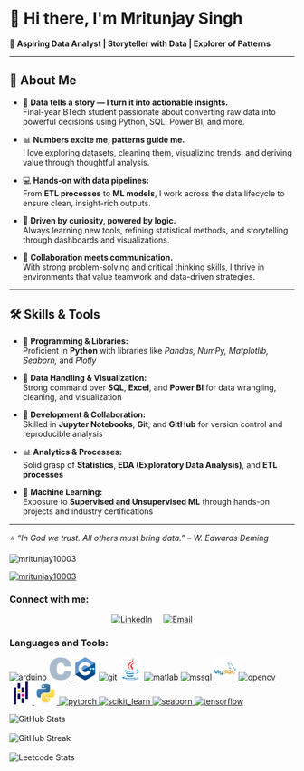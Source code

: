 # 👋 Hi there, I'm Mritunjay Singh

🎯 **Aspiring Data Analyst | Storyteller with Data | Explorer of Patterns**

---

## 🚀 About Me

- 📌 **Data tells a story — I turn it into actionable insights.**  
  Final-year BTech student passionate about converting raw data into powerful decisions using Python, SQL, Power BI, and more.

- 📊 **Numbers excite me, patterns guide me.**  
  I love exploring datasets, cleaning them, visualizing trends, and deriving value through thoughtful analysis.

- 💻 **Hands-on with data pipelines:**  
  From **ETL processes** to **ML models**, I work across the data lifecycle to ensure clean, insight-rich outputs.

- 🧠 **Driven by curiosity, powered by logic.**  
  Always learning new tools, refining statistical methods, and storytelling through dashboards and visualizations.

- 🤝 **Collaboration meets communication.**  
  With strong problem-solving and critical thinking skills, I thrive in environments that value teamwork and data-driven strategies.

---

## 🛠️ Skills & Tools

- 🐍 **Programming & Libraries:**  
  Proficient in **Python** with libraries like *Pandas, NumPy, Matplotlib, Seaborn,* and *Plotly*

- 🧮 **Data Handling & Visualization:**  
  Strong command over **SQL**, **Excel**, and **Power BI** for data wrangling, cleaning, and visualization

- 📝 **Development & Collaboration:**  
  Skilled in **Jupyter Notebooks**, **Git**, and **GitHub** for version control and reproducible analysis

- 📊 **Analytics & Processes:**  
  Solid grasp of **Statistics**, **EDA (Exploratory Data Analysis)**, and **ETL processes**

- 🤖 **Machine Learning:**  
  Exposure to **Supervised and Unsupervised ML** through hands-on projects and industry certifications

---

⭐ *“In God we trust. All others must bring data.” – W. Edwards Deming*

<p align="left"> <img src="https://komarev.com/ghpvc/?username=mritunjay10003&label=Profile%20views&color=0e75b6&style=flat" alt="mritunjay10003" /> </p>

<p align="left"> <a href="https://github.com/ryo-ma/github-profile-trophy"><img src="https://github-profile-trophy.vercel.app/?username=mritunjay10003" alt="mritunjay10003" /></a> </p>


<h3 align="left">Connect with me:</h3>
<div align="center" style="display: flex; justify-content: center; gap: 20px; flex-wrap: wrap; align-items: center;">

  <a href="http://www.linkedin.com/in/mritunjaysingh10003" target="_blank">
    <img src="https://raw.githubusercontent.com/rahuldkjain/github-profile-readme-generator/master/src/images/icons/Social/linked-in-alt.svg" alt="LinkedIn" height="30" width="40" />
  </a>

  <a href="mailto:mritunjaysingh.as@gmail.com">
    <img src="https://img.shields.io/badge/-Email-D14836?style=for-the-badge&logo=Gmail&logoColor=white" alt="Email" />
  </a>

</div>



<h3 align="left">Languages and Tools:</h3>
<p align="left"> <a href="https://www.arduino.cc/" target="_blank" rel="noreferrer"> <img src="https://cdn.worldvectorlogo.com/logos/arduino-1.svg" alt="arduino" width="40" height="40"/> </a> <a href="https://www.cprogramming.com/" target="_blank" rel="noreferrer"> <img src="https://raw.githubusercontent.com/devicons/devicon/master/icons/c/c-original.svg" alt="c" width="40" height="40"/> </a> <a href="https://www.w3schools.com/cpp/" target="_blank" rel="noreferrer"> <img src="https://raw.githubusercontent.com/devicons/devicon/master/icons/cplusplus/cplusplus-original.svg" alt="cplusplus" width="40" height="40"/> </a> <a href="https://git-scm.com/" target="_blank" rel="noreferrer"> <img src="https://www.vectorlogo.zone/logos/git-scm/git-scm-icon.svg" alt="git" width="40" height="40"/> </a> <a href="https://www.java.com" target="_blank" rel="noreferrer"> <img src="https://raw.githubusercontent.com/devicons/devicon/master/icons/java/java-original.svg" alt="java" width="40" height="40"/> </a> <a href="https://www.mathworks.com/" target="_blank" rel="noreferrer"> <img src="https://upload.wikimedia.org/wikipedia/commons/2/21/Matlab_Logo.png" alt="matlab" width="40" height="40"/> </a> <a href="https://www.microsoft.com/en-us/sql-server" target="_blank" rel="noreferrer"> <img src="https://www.svgrepo.com/show/303229/microsoft-sql-server-logo.svg" alt="mssql" width="40" height="40"/> </a> <a href="https://www.mysql.com/" target="_blank" rel="noreferrer"> <img src="https://raw.githubusercontent.com/devicons/devicon/master/icons/mysql/mysql-original-wordmark.svg" alt="mysql" width="40" height="40"/> </a> <a href="https://opencv.org/" target="_blank" rel="noreferrer"> <img src="https://www.vectorlogo.zone/logos/opencv/opencv-icon.svg" alt="opencv" width="40" height="40"/> </a> <a href="https://pandas.pydata.org/" target="_blank" rel="noreferrer"> <img src="https://raw.githubusercontent.com/devicons/devicon/2ae2a900d2f041da66e950e4d48052658d850630/icons/pandas/pandas-original.svg" alt="pandas" width="40" height="40"/> </a> <a href="https://www.python.org" target="_blank" rel="noreferrer"> <img src="https://raw.githubusercontent.com/devicons/devicon/master/icons/python/python-original.svg" alt="python" width="40" height="40"/> </a> <a href="https://pytorch.org/" target="_blank" rel="noreferrer"> <img src="https://www.vectorlogo.zone/logos/pytorch/pytorch-icon.svg" alt="pytorch" width="40" height="40"/> </a> <a href="https://scikit-learn.org/" target="_blank" rel="noreferrer"> <img src="https://upload.wikimedia.org/wikipedia/commons/0/05/Scikit_learn_logo_small.svg" alt="scikit_learn" width="40" height="40"/> </a> <a href="https://seaborn.pydata.org/" target="_blank" rel="noreferrer"> <img src="https://seaborn.pydata.org/_images/logo-mark-lightbg.svg" alt="seaborn" width="40" height="40"/> </a> <a href="https://www.tensorflow.org" target="_blank" rel="noreferrer"> <img src="https://www.vectorlogo.zone/logos/tensorflow/tensorflow-icon.svg" alt="tensorflow" width="40" height="40"/> </a> </p>


<div align="left">

<img src="https://github-readme-stats.vercel.app/api?username=mritunjay10003&show_icons=true&locale=en&theme=dark" alt="GitHub Stats" width="450"/>
<br/><br/>
<img src="https://github-readme-streak-stats.herokuapp.com/?user=mritunjay10003&theme=dark" alt="GitHub Streak" width="450"/>
<br/><br/>
<img src="https://leetcard.jacoblin.cool/MritunjaySingh10003?theme=dark" alt="Leetcode Stats" width="450"/>
</div>

